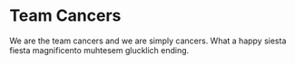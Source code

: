 # Team Cancers
We are the team cancers and we are simply cancers. What a happy siesta fiesta magnificento muhtesem glucklich ending.
